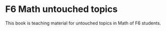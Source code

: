 # F6 Math untouched topics

This book is teaching material for untouched topics in Math of F6 students.
